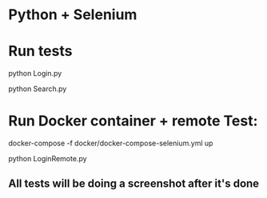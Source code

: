 # Python + Selenium

# Run tests
python Login.py

python Search.py

# Run Docker container + remote Test:
docker-compose -f docker/docker-compose-selenium.yml up

python LoginRemote.py

## All tests will be doing a screenshot after it's done
